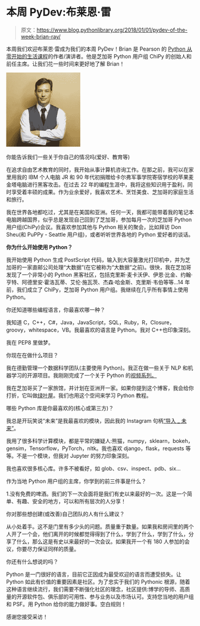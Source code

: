 # 本周 PyDev:布莱恩·雷

> 原文：<https://www.blog.pythonlibrary.org/2018/01/01/pydev-of-the-week-brian-ray/>

本周我们欢迎布莱恩·雷成为我们的本周 PyDev！Brian 是 Pearson 的 [Python 从零开始的生活课程](https://www.safaribooksonline.com/library/view/python-from-scratch/9780134745923/)的作者/演讲者。他是芝加哥 Python 用户组 ChiPy 的创始人和前任主席。让我们花一些时间来更好地了解 Brian！

![](img/d4cd3dd92a4f72a95d7d48654a2f2b78.png)

你能告诉我们一些关于你自己的情况吗(爱好、教育等)

在追求自由艺术教育的同时，我开始从事计算机咨询工作。在那之前，我可以在家里用我的 IBM 个人电脑 JR 和 90 年代初捐赠给卡尔弗军事学院寄宿学校的苹果麦金塔电脑进行黑客攻击。在过去 22 年的编程生涯中，我将这些知识用于盈利，同时享受着丰硕的成果。作为业余爱好，我喜欢艺术、烹饪美食、芝加哥的家庭生活和旅行。

我在世界各地都吃过，尤其是在美国和亚洲。任何一天，我都可能带着我的笔记本电脑跨越国界，似乎总是发现自己回到了芝加哥，参加每月一次的芝加哥 Python 用户组(ChiPy)会议。我喜欢参加其他与 Python 相关的聚会，比如拜访 Don Sheu(和 PuPPy - Seattle 用户组)，或者听听世界各地的 Python 爱好者的谈话。

**你为什么开始使用 Python？**

我开始使用 Python 生成 PostScript 代码，输入到大容量激光打印机中，并为芝加哥的一家直邮公司处理“大数据”(在它被称为“大数据”之前)。很快，我在芝加哥发现了一个非常小的 Python 黑客社区，包括克里斯·麦卡沃伊、伊恩·比金、约翰·亨特、阿德里安·霍洛瓦蒂、艾伦·施瓦茨、杰森·哈金斯、克里斯·韦伯等等...14 年前，我们成立了 ChiPy，芝加哥 Python 用户组。我继续在几乎所有事情上使用 Python。

你还知道哪些编程语言，你最喜欢哪一种？

我知道 C，C++，C#，Java，JavaScript，SQL，Ruby，R，Closure，groovy，whitespace，VB。我最喜欢的语言是 Python。我对 C++也印象深刻。

我在 PEP8 里做梦。

你现在在做什么项目？

我在德勤管理一个数据科学团队(主要使用 Python)。我正在做一些关于 NLP 和机器学习的开源项目。我刚刚完成了一个关于 Python 的[视频系列。](https://www.safaribooksonline.com/library/view/python-from-scratch/9780134745923/)

我在芝加哥买了一家旅馆，并计划在亚洲开一家。如果你提到这个博客，我会给你打折，它叫做[绿叶屋](https://www.instagram.com/thegreenleafhouse/)。我们也用这个空间来学习 Python 教程。

哪些 Python 库是你最喜欢的(核心或第三方)？

我总是开玩笑说“未来”是我最喜欢的模块，因此我的 Instagram 句柄[“导入 _ 未来”](https://www.instagram.com/import_future/)。

我用了很多科学计算模块，都是平常的嫌疑人:熊猫，numpy，sklearn，bokeh，gensim，Tensorflow，PyTorch，nltk。我也喜欢 django，flask，requests 等等。不是一个模块，但我对 Jupyter 的努力印象深刻。

我也喜欢很多核心库。许多不被看好，如 glob、csv、inspect、pdb、six...

作为当地 Python 用户组的主席，你学到的前三件事是什么？

1.没有免费的啤酒。我们的下一次会面将是我们有史以来最好的一次。这是一个简单、有趣、安全的地方，可以和所有层次的人分享！

你对那些想创建(或改善)自己团队的人有什么建议？

从小处着手。这不是门里有多少头的问题。质量重于数量。如果我和房间里的两个人开了一个会，他们离开的时候都觉得得到了什么，学到了什么，学到了什么，分享了什么，那么这是有史以来最好的一次会议。如果我开一个有 180 人参加的会议，你要尽力保证同样的质量。

你还有什么想说的吗？

Python 是一门很好的语言，目前它正因成为最受欢迎的语言而遭受损失。让 Python 如此有价值的重要因素是社区。为了忠实于我们的 Pythonic 根源，随着这种语言继续流行，我们需要不断强化社区的理念，社区提供:博学的导师、高质量的开源软件包、俱乐部的可用性、参与业务以及市场认可。支持您当地的用户组和 PSF。用 Python 给你的能力做好事。空白规则！

感谢您接受采访！